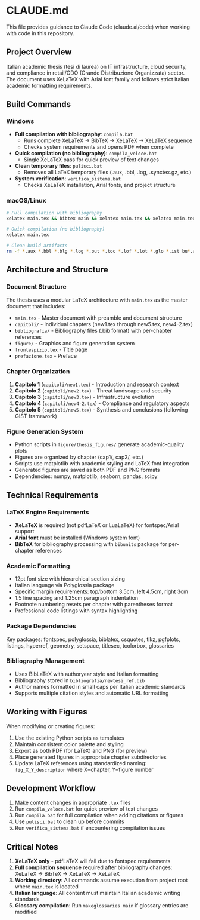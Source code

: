 # CLAUDE.md

This file provides guidance to Claude Code (claude.ai/code) when working with code in this repository.

## Project Overview

Italian academic thesis (tesi di laurea) on IT infrastructure, cloud security, and compliance in retail/GDO (Grande Distribuzione Organizzata) sector. The document uses XeLaTeX with Arial font family and follows strict Italian academic formatting requirements.

## Build Commands

### Windows
- **Full compilation with bibliography**: `compila.bat`
  - Runs complete XeLaTeX → BibTeX → XeLaTeX → XeLaTeX sequence
  - Checks system requirements and opens PDF when complete
- **Quick compilation (no bibliography)**: `compila_veloce.bat`  
  - Single XeLaTeX pass for quick preview of text changes
- **Clean temporary files**: `pulisci.bat`
  - Removes all LaTeX temporary files (.aux, .bbl, .log, .synctex.gz, etc.)
- **System verification**: `verifica_sistema.bat`
  - Checks XeLaTeX installation, Arial fonts, and project structure

### macOS/Linux
```bash
# Full compilation with bibliography
xelatex main.tex && bibtex main && xelatex main.tex && xelatex main.tex

# Quick compilation (no bibliography)
xelatex main.tex

# Clean build artifacts
rm -f *.aux *.bbl *.blg *.log *.out *.toc *.lof *.lot *.glo *.ist bu*.aux bu*.bbl
```

## Architecture and Structure

### Document Structure
The thesis uses a modular LaTeX architecture with `main.tex` as the master document that includes:
- `main.tex` - Master document with preamble and document structure
- `capitoli/` - Individual chapters (new1.tex through new5.tex, new4-2.tex)
- `bibliografia/` - Bibliography files (.bib format) with per-chapter references
- `figure/` - Graphics and figure generation system
- `frontespizio.tex` - Title page
- `prefazione.tex` - Preface

### Chapter Organization
1. **Capitolo 1** (`capitoli/new1.tex`) - Introduction and research context
2. **Capitolo 2** (`capitoli/new2.tex`) - Threat landscape and security
3. **Capitolo 3** (`capitoli/new3.tex`) - Infrastructure evolution
4. **Capitolo 4** (`capitoli/new4-2.tex`) - Compliance and regulatory aspects  
5. **Capitolo 5** (`capitoli/new5.tex`) - Synthesis and conclusions (following GIST framework)

### Figure Generation System
- Python scripts in `figure/thesis_figures/` generate academic-quality plots
- Figures are organized by chapter (cap1/, cap2/, etc.)
- Scripts use matplotlib with academic styling and LaTeX font integration
- Generated figures are saved as both PDF and PNG formats
- Dependencies: numpy, matplotlib, seaborn, pandas, scipy

## Technical Requirements

### LaTeX Engine Requirements
- **XeLaTeX** is required (not pdfLaTeX or LuaLaTeX) for fontspec/Arial support
- **Arial font** must be installed (Windows system font)
- **BibTeX** for bibliography processing with `bibunits` package for per-chapter references

### Academic Formatting
- 12pt font size with hierarchical section sizing
- Italian language via Polyglossia package
- Specific margin requirements: top/bottom 3.5cm, left 4.5cm, right 3cm
- 1.5 line spacing and 1.25cm paragraph indentation
- Footnote numbering resets per chapter with parentheses format
- Professional code listings with syntax highlighting

### Package Dependencies
Key packages: fontspec, polyglossia, biblatex, csquotes, tikz, pgfplots, listings, hyperref, geometry, setspace, titlesec, tcolorbox, glossaries

### Bibliography Management
- Uses BibLaTeX with authoryear style and Italian formatting
- Bibliography stored in `bibliografia/newtesi_ref.bib`
- Author names formatted in small caps per Italian academic standards
- Supports multiple citation styles and automatic URL formatting

## Working with Figures

When modifying or creating figures:
1. Use the existing Python scripts as templates
2. Maintain consistent color palette and styling
3. Export as both PDF (for LaTeX) and PNG (for preview)
4. Place generated figures in appropriate chapter subdirectories
5. Update LaTeX references using standardized naming: `fig_X_Y_description` where X=chapter, Y=figure number

## Development Workflow

1. Make content changes in appropriate `.tex` files
2. Run `compila_veloce.bat` for quick preview of text changes
3. Run `compila.bat` for full compilation when adding citations or figures
4. Use `pulisci.bat` to clean up before commits
5. Run `verifica_sistema.bat` if encountering compilation issues

## Critical Notes

1. **XeLaTeX only** - pdfLaTeX will fail due to fontspec requirements
2. **Full compilation sequence** required after bibliography changes: XeLaTeX → BibTeX → XeLaTeX → XeLaTeX
3. **Working directory**: All commands assume execution from project root where `main.tex` is located
4. **Italian language**: All content must maintain Italian academic writing standards
5. **Glossary compilation**: Run `makeglossaries main` if glossary entries are modified
